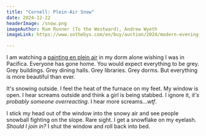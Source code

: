 ```yaml
---
title: "Cornell: Plein-Air Snow"
date: 2024-12-22
headerImage: /snow.png
imageAuthor: Rum Runner (To the Westward), Andrew Wyeth
imageLink: https://www.sothebys.com/en/buy/auction/2024/modern-evening-auction/rum-runner

---
```

I am watching a [painting en plein air](https://youtu.be/1M_BSbHRfwY?si=vowC6sgvoIzkeh9J) in my dorm alone wishing I was in Pacifica. Everyone has gone home. You would expect everything to be grey. Grey buildings. Grey dining halls. Grey libraries. Grey dorms. But everything is more beautiful than ever.

It's snowing outside. I feel the heat of the furnace on my feet. My window is open. I hear screams outside and think a girl is being stabbed. I ignore it, *it's probably someone overreacting*. I hear more screams...*wtf*.

I stick my head out of the window into the snowy air and see people snowball fighting on the slope. Rare sight. I get a snowflake on my eyelash. *Should I join in?* I shut the window and roll back into bed.